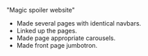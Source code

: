 
"Magic spoiler website"
<ul>
  <li>Made several pages with identical navbars.
  <li>Linked up the pages.
  <li>Made page appropriate carousels.
  <li>Made front page jumbotron.
</ul>  
